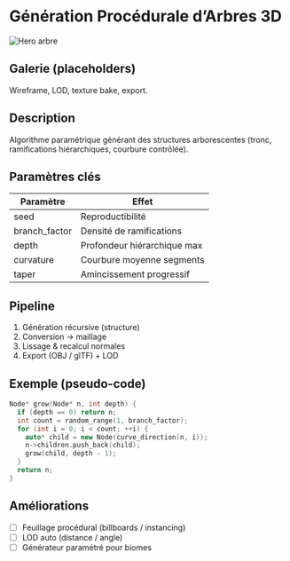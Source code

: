 # Génération Procédurale d’Arbres 3D

![Hero arbre](../../assets/img/projets/procedural/hero_tree.png)

## Galerie (placeholders)
Wireframe, LOD, texture bake, export.

## Description
Algorithme paramétrique générant des structures arborescentes (tronc, ramifications hiérarchiques, courbure contrôlée).

## Paramètres clés
| Paramètre | Effet |
|-----------|------|
| seed | Reproductibilité |
| branch_factor | Densité de ramifications |
| depth | Profondeur hiérarchique max |
| curvature | Courbure moyenne segments |
| taper | Amincissement progressif |

## Pipeline
1. Génération récursive (structure)
2. Conversion → maillage
3. Lissage & recalcul normales
4. Export (OBJ / glTF) + LOD

## Exemple (pseudo-code)
```cpp
Node* grow(Node* n, int depth) {
  if (depth == 0) return n;
  int count = random_range(1, branch_factor);
  for (int i = 0; i < count; ++i) {
    auto* child = new Node(curve_direction(n, i));
    n->children.push_back(child);
    grow(child, depth - 1);
  }
  return n;
}
```

## Améliorations
- [ ] Feuillage procédural (billboards / instancing)
- [ ] LOD auto (distance / angle)
- [ ] Générateur paramétré pour biomes